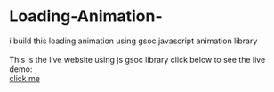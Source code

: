 # Loading-Animation-
i build this loading animation using gsoc javascript animation library
<br/>
<br/>
This is the live website using js gsoc library click  below to see the live demo:
<br/>
[click me](https://rick2k2.github.io/Loading-Animation-/)
